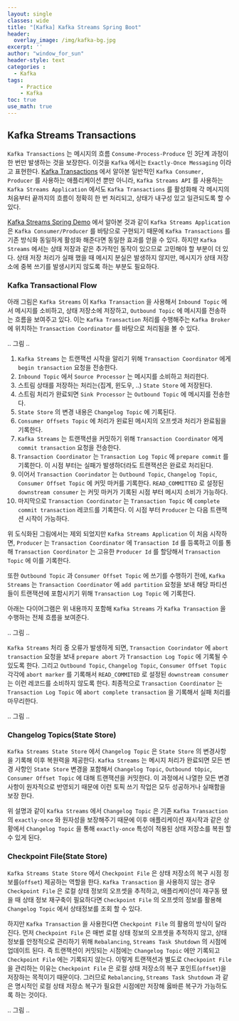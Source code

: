 ```yaml
--- 
layout: single
classes: wide
title: "[Kafka] Kafka Streams Spring Boot"
header:
  overlay_image: /img/kafka-bg.jpg
excerpt: ''
author: "window_for_sun"
header-style: text
categories :
  - Kafka
tags:
    - Practice
    - Kafka
toc: true
use_math: true
---  
```



## Kafka Streams Transactions
`Kafka Transactions` 는 메시지의 흐름 `Consume-Process-Produce` 인 3단계 과정이 한 번만 발생하는 것을 보장한다. 
이것을 `Kafka` 에서는 `Exactly-Once Messaging` 이라고 표현한다. 
[Kafka Transactions]()
에서 알아본 일반적인 `Kafka Consumer, Producer` 를 사용하는 애플리케이션 뿐만 아니라, 
`Kafka Streams API` 를 사용하는 `Kafka Streams Application` 에서도 
`Kafka Transactions` 를 활성화해 각 메시지의 처음부터 끝까지의 흐름이 정확히 한 번 처리되고, 
상태가 내구성 있고 일관되도록 할 수 있다.  

[Kafka Streams Spring Demo]()
에서 알아본 것과 같이 `Kafka Streams Application` 은 
`Kafka Consumer/Producer` 를 바탕으로 구현되기 때문에 
`Kafka Transactions` 를 기존 방식화 동일하게 활성화 해준다면 동일한 효과를 얻을 수 있다. 
하지만 `Kafka Streams` 에서는 상태 저장과 같은 추가적인 동작이 있으므로 고민해야 할 부분이 더 있다. 
상태 저장 처리가 실패 했을 때 메시지 분실은 발생하지 않지만, 
메시지가 상태 저장소에 중복 쓰기를 발생시키지 않도록 하는 부분도 필요하다.   


### Kafka Transactional Flow
아래 그림은 `Kafka Streams` 이 `Kafka Transaction` 을 사용해서  `Inbound Topic` 에서 메시지를 소비하고, 상태 저장소에 저장하고, 
`Outbound Topic` 에 메시지를 전송하는 흐름을 보여주고 있다. 
이는 `Kafka Transaction` 처리를 수행해주는 `Kafka Broker` 에 위치하는 `Transaction Coordinator` 를 바탕으로 처리됨을 볼 수 있다.   


.. 그림 ..

1. `Kafka Streams` 는 트랜잭션 시작을 알리기 위해 `Transaction Coordinator` 에게 `begin transaction` 요청을 전송한다. 
2. `Inbound Topic` 에서 `Source Processor` 는 메시지를 소비하고 처리한다.  
3. 스트림 상태를 저장하는 처리는(집계, 윈도우, ..) `State Store` 에 저장된다. 
4. 스트림 처리가 완료되면 `Sink Processor` 는 `Outbound Topic` 에 메시지를 전송한다. 
5. `State Store` 의 변경 내용은 `Changelog Topic` 에 기록된다. 
6. `Consumer Offsets Topic` 에 처리가 왼료된 메시지의 오프셋과 처리가 완료됨을 기록한다. 
7. `Kafka Streams` 는 트랜잭션을 커밋하기 위해 `Transaction Coordinator` 에게 `commit transaction` 요청을 전송한다. 
8. `Transaction Coordinator` 는 `Transaction Log Topic` 에 `prepare commit` 를 기록한다. 이 시점 부터는 실패가 발생하더라도 트랜잭션은 완료로 처리된다. 
9. 이어서 `Transaction Coorindator` 는 `Outbound Topic`, `Changelog Topic`, `Consumer Offset Topic` 에 커밋 마커를 기록한다.
`READ_COMMITTED` 로 설정된 `downstream consumer` 는 커밋 마커가 기록된 시점 부터 메시지 소비가 가능하다. 
10. 마지막으로 `Transaction Coordinator` 는 `Transaction Topic` 에 `complete commit transaction` 레코드를 기록한다. 
이 시점 부터 `Producer` 는 다음 트랜잭션 시작이 가능하다.  


위 도식화된 그림에서는 제외 되었지만 `Kafka Streams Application` 이 처음 시작하면, 
`Producer` 는 `Transaction Coordinator` 에 `Transaction Id` 를 등록하고 
이를 통해 `Transaction Coordinator` 는 고유한 `Producer Id` 를 할당해서 `Transaction Topic` 에 이를 기록한다.  

또한 `Outbound Topic` 과 `Consumer Offset Topic` 에 쓰기를 수행하기 전에, 
`Kafka Streams` 는 `Transaction Coordinator` 에 `add partition` 요청을 보내
해당 파티션들이 트랜잭션에 포함시키기 위해 `Transaction Log Topic` 에 기록한다.  

아래는 다이어그램은 위 내용까지 포함해 `Kafka Streams` 가 `Kafka Transaction` 을 수행하는 전체 흐름을 보여준다.  


.. 그림 ..


`Kafka Streams` 처리 중 오류가 발생하게 되면, 
`Transaction Coorindator` 에 `abort transaction` 요청을 보내 `prepare abort` 가 
`Transaction Log Topic` 에 기록될 수 있도록 한다. 
그리고 `Outbound Topic`, `Changelog Topic`, `Consumer Offset Topic` 각각에 `abort marker` 를 기록해서 
`READ_COMMITED` 로 설정된 `downstream consumer` 는 이런 레코드를 소비하지 않도록 한다. 
최종적으로 `Transaction Coordinator` 는 `Transaction Log Topic` 에 `abort complete transaction` 을 기록해서 
실패 처리를 마무리한다.  


.. 그림 .. 


### Changelog Topics(State Store)
`Kafka Streams State Store` 에서 `Changelog Topic` 은 `State Store` 의 변경사항을 기록해 
이후 복원력을 제공한다. 
`Kafka Streams` 는 메시지 처리가 완료되면 모든 변경 사항인 `State Store` 변경을 포함해서 
`Changelog Topic`, `Outbound tOpic`, `Consumer Offset Topic`
에 대해 트랜잭션을 커밋한다. 이 과정에서 나열한 모든 변경사항이 원자적으로 반영되기 때문에 이런 토픽 쓰기 작업은 모두 성공하거나 실패함을 보장 한다.  

위 설명과 같이 `Kafka Streams` 에서 `Changelog Topic` 은 기존 `Kafka Transaction` 의 `exactly-once` 와 
원자성을 보장해주기 때문에 이후 애플리케이션 재시작과 같은 상황에서 `Changelog Topic` 을 통해 `exactly-once` 특성이 적용된 상태 저장소를 복원 할 수 있게 된다.  



### Checkpoint File(State Store)
`Kafka Streams State Store` 에서 `Checkpoint File` 은 상태 저장소의 복구 시점 정보를(`offset`) 제공하는 역할을 한다. 
`Kafka Transaction` 을 사용하지 않는 경우 `Checkpoint File` 은 로컬 상태 정보의 오프셋을 추적하고,
애플리케이션이 재구동 됐을 때 상태 정보 재구축이 필요하다면 
`Checkpoint File` 의 오프셋의 정보를 활용해 `Changelog Topic` 에서 상태정보를 조회 할 수 있다.  

하지만 `Kafka Transaction` 을 사용한다면 `Checkpoint File` 의 활용의 방식이 달라진다. 
먼저 `Checkpoint File` 은 매번 로컬 상태 정보의 오프셋을 추적하지 않고, 
상태 정보를 안정적으로 관리하기 위해 `Rebalancing`, `Streams Task Shutdown` 의 시점에 업데이트 된다. 
즉 트랜잭션이 커밋되는 시점에는 `Changelog Topic` 에만 기록되고 `Checkpoint File` 에는 기록되지 않는다. 
이렇게 트랜잭션과 별도로 `Checkpoint File` 을 관리하는 이유는 `Checkpoint File` 은 로컬 상태 저장소의 복구 포인트(`offset`)을 저장하는 목적이기 때문이다. 
그러므로 `Rebalancing`, `Streams Task Shutdown` 과 같은 명시적인 로컬 상태 저장소 복구가 필요한 시점에만 저장해 옳바른 복구가 가능하도록 하는 것이다.  


.. 그림 ..
